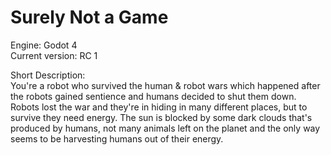 
# Surely Not a Game
Engine:	Godot 4
<br/>
Current version: RC 1
<br/>

Short Description:
<br/>
You're a robot who survived the human & robot wars which happened after the robots gained sentience and humans decided to shut them down. Robots lost the war and they're in hiding in many different places, but to survive they need energy. The sun is blocked by some dark clouds that's produced by humans, not many animals left on the planet and the only way seems to be harvesting humans out of their energy.

